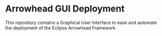 # Arrowhead GUI Deployment
This repository contains a Graphical User Interface to ease and automate the deployment of the Eclipse Arrowhead Framework.
